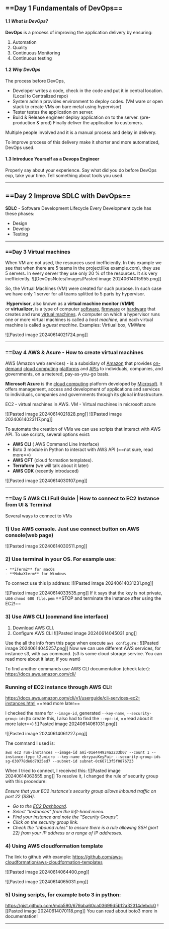   
## ==Day 1 Fundamentals of DevOps==

#### 1.1 *What is DevOps?*

**DevOps** is a process of improving the application delivery by ensuring:
1. Automation
2. Quality
3. Continuous Monitoring
4. Continuous testing

#### 1.2 *Why DevOps*

The process before DevOps,
- Developer writes a code, check in the code and put it in central location. (Local to Centralized repo)
- System admin provides environment to deploy codes. (VM ware or open stack to create VMs on bare metal using hypervisor)
- Tester testes the application on server.
- Build & Release engineer deploy application on to the server. (pre-production & prod) 
Finally deliver the application to customers.

Multiple people involved and it is a manual process and delay in delivery.

To improve process of this delivery make it shorter and more automatized, DevOps used. 

#### 1.3 Introduce Yourself as a Devops Engineer
Properly say about your experience. Say what did you do before DevOps exp, take your time. Tell something about tools you used. 

---
## ==Day 2 Improve SDLC with DevOps==

**SDLC** - Software Development Lifecycle
Every Development cycle has these phases:
- Design
- Develop
- Testing


---
### ==Day 3 Virtual machines

When VM are not used, the resources used inefficiently. In this example we see that when there are 5 teams in the project(like example.com), they use 5 servers. In every server they use only 20 % of the resources. It sis very inefficiently. 
![[DevOpsNotes/Images/Pasted image 20240614015955.png]]

So, the Virtual Machines (VM) were created for such purpose. In such case we have only 1 server for all teams splitted to 5 parts by hypervisor.

 **Hypervisor**, also known as a **virtual machine monitor** (**VMM**) or **virtualizer**, is a type of computer [software](https://en.wikipedia.org/wiki/Software "Software"), [firmware](https://en.wikipedia.org/wiki/Firmware "Firmware") or [hardware](https://en.wikipedia.org/wiki/Computer_hardware "Computer hardware") that creates and runs [virtual machines](https://en.wikipedia.org/wiki/Virtual_machine "Virtual machine"). A computer on which a hypervisor runs one or more virtual machines is called a _host machine_, and each virtual machine is called a _guest machine_.
Examples: Virtiual box, VMWare

![[Pasted image 20240614021724.png]]




---
### ==Day 4 AWS & Asure - How to create virtual machines

AWS (Amazon web services) - is a subsidiary of [Amazon](https://en.wikipedia.org/wiki/Amazon.com "Amazon.com") that provides [on-demand](https://en.wikipedia.org/wiki/Software_as_a_service "Software as a service") [cloud computing](https://en.wikipedia.org/wiki/Cloud_computing "Cloud computing") [platforms](https://en.wikipedia.org/wiki/Computing_platform "Computing platform") and [APIs](https://en.wikipedia.org/wiki/Application_programming_interface "Application programming interface") to individuals, companies, and governments, on a metered, pay-as-you-go basis.

**Microsoft Azure** is the [cloud computing](https://en.wikipedia.org/wiki/Cloud_computing "Cloud computing") platform developed by [Microsoft](https://en.wikipedia.org/wiki/Microsoft "Microsoft"). It offers management, access and development of applications and services to individuals, companies and governments through its global infrastructure.

EC2 - virtual machines in AWS.
VM - Virtual machines in microsoft azure



![[Pasted image 20240614021828.png]]
![[Pasted image 20240614023117.png]]

To automate the creation of VMs we can use scripts that interact with AWS API. To use scripts, several options exist:
- **AWS CLI** ( AWS Command Line Interface)
- Boto 3 module in Python to interact with AWS API (==not sure, read more==)
- **AWS CFT** (cloud formation templates). 
-  **Terraform** (we will talk about it later)
- **AWS CDK** (recently introduced)

![[Pasted image 20240614030107.png]]


---
### ==Day 5 AWS CLI Full Guide | How to connect to EC2 Instance from UI & Terminal


Several ways to connect to VMs
### 1) Use AWS console. Just use connect button on AWS console(web page)
![[Pasted image 20240614030511.png]]
### 2) Use terminal in your OS. For example use:   
	- **iTerm2** for macOs
    - **MobaXterm** for Windows

To connect use this Ip address:
![[Pasted image 20240614031231.png]]




![[Pasted image 20240614033535.png]]
If it says that the key is not private, use `chmod 600 file.pem`
==STOP and terminate the instance after using the EC2!==


### 3) Use AWS CLI (command line interface)
1) Download AWS CLI.
2) Configure AWS CLI
![[Pasted image 20240614045031.png]]


Use the all the info from this page when execute `aws configure` :
![[Pasted image 20240614045257.png]]
Now we can use different AWS services, for instance s3, with `aws` command. (s3 is some cloud storage service. You can read more about it later, if you want)

To find another commands use AWS CLI documentation (check later): 
https://docs.aws.amazon.com/cli/

### Running of EC2 instance through AWS CLI:
https://docs.aws.amazon.com/cli/v1/userguide/cli-services-ec2-instances.html ==read more later==

I checked the name for `--image-id`, generated `--key-name`, `--security-group-ids`(to create this, I also had to find the `--vpc-id`, ==read about it more later==)
![[Pasted image 20240614061031.png]]


![[Pasted image 20240614061227.png]]

The command I used is:

```
aws ec2 run-instances --image-id ami-01e444924a2233b07 --count 1 --instance-type t2.micro --key-name ebryyauKeyPair --security-group-ids sg-030778de8d7925ed7 --subnet-id subnet-0c66713f5f0876723
```

When I tried to connect, I received this:
![[Pasted image 20240614063555.png]]
To resolve it, I changed the rule of security group with this procedure: 

*Ensure that your EC2 instance's security group allows inbound traffic on port 22 (SSH).*

- *Go to the [EC2 Dashboard](https://console.aws.amazon.com/ec2).*
- *Select "Instances" from the left-hand menu.*
- *Find your instance and note the "Security Groups".*
- *Click on the security group link.*
- *Check the "Inbound rules" to ensure there is a rule allowing SSH (port 22) from your IP address or a range of IP addresses.*


### 4) Using AWS cloudformation template

The link to github with example:
https://github.com/aws-cloudformation/aws-cloudformation-templates

![[Pasted image 20240614064400.png]]

![[Pasted image 20240614065031.png]]
### 5) Using scripts, for example boto 3 in python:
https://gist.github.com/mda590/679aba60ca03699d5b12a32314debdc0
![[Pasted image 20240614070118.png]]
You can read about boto3 more in documentation!


---
